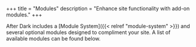 +++
title = "Modules"
description = "Enhance site functionality with add-on modules."
+++

After Dark includes a [Module System]({{< relref "module-system" >}}) and several optional modules designed to compliment your site. A list of available modules can be found below.
